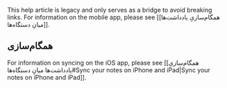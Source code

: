 This help article is legacy and only serves as a bridge to avoid breaking links. For information on the mobile app, please see [[همگام‌سازیِ یادداشت‌ها میانِ دستگاه‌ها]].

## همگام‌سازی

For information on syncing on the iOS app, please see [[همگام‌سازیِ یادداشت‌ها میانِ دستگاه‌ها#Sync your notes on iPhone and iPad|Sync your notes on iPhone and iPad]].
